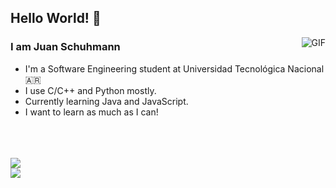 ## Hello World! 👋

<img align="right" alt="GIF" src="https://imgur.com/gZNG8wn.gif"/>

### I am Juan Schuhmann
- I'm a Software Engineering student at Universidad Tecnológica Nacional :argentina:
- I use C/C++ and Python mostly.
- Currently learning Java and JavaScript.
- I want to learn as much as I can!

<br>
<br>
<br>

<a href="https://github.com/anuraghazra/github-readme-stats">
  <img align="center" src="https://github-readme-stats.vercel.app/api?username=jschuhmann47&show_icons=true&theme=tokyonight&count_private=true&include_all_commits=true" />
</a>
<br>
<a href="https://github.com/anuraghazra/github-readme-stats">
  <img align="center" src="https://github-readme-stats.vercel.app/api/top-langs/?username=jschuhmann47&layout=compact&theme=tokyonight" />
</a>
